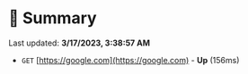 # 📖 Summary
Last updated: **3/17/2023, 3:38:57 AM**

- `GET` [https://google.com](https://google.com) - **Up** (156ms)

